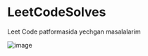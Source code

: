 # LeetCodeSolves
Leet Code patformasida yechgan masalalarim

![image](https://user-images.githubusercontent.com/70073648/234804044-1d6d6ed2-f162-4a67-bb7b-ac06859e7e7b.png)

